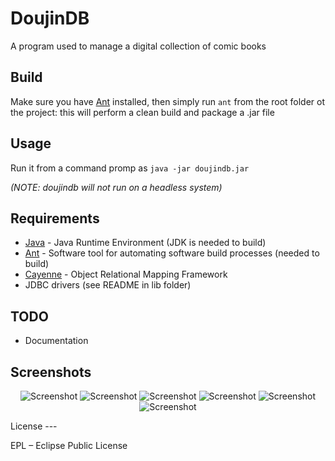 DoujinDB
===

A program used to manage a digital collection of comic books

Build
---

Make sure you have [Ant] installed, then simply run ```ant``` from the root folder ot the project: this will perform a clean build and package a .jar file

Usage
---

Run it from a command promp as ```java -jar doujindb.jar```

*(NOTE: doujindb will not run on a headless system)*

Requirements
---

* [Java] - Java Runtime Environment (JDK is needed to build)
* [Ant] - Software tool for automating software build processes (needed to build)
* [Cayenne] - Object Relational Mapping Framework
* JDBC drivers (see README in lib folder)

TODO
---

* Documentation

Screenshots
---
<p align="center">
<img src="http://loli10k.github.io/doujindb/screenshots/screenshot-01.png" alt="Screenshot"/>
<img src="http://loli10k.github.io/doujindb/screenshots/screenshot-02.png" alt="Screenshot"/>
<img src="http://loli10k.github.io/doujindb/screenshots/screenshot-03.png" alt="Screenshot"/>
<img src="http://loli10k.github.io/doujindb/screenshots/screenshot-04.png" alt="Screenshot"/>
<img src="http://loli10k.github.io/doujindb/screenshots/screenshot-05.png" alt="Screenshot"/>
<img src="http://loli10k.github.io/doujindb/screenshots/screenshot-06.png" alt="Screenshot"/>
</p>
License
---

EPL – Eclipse Public License

  [java]: http://www.java.com/
  [ant]: http://ant.apache.org/
  [cayenne]: http://cayenne.apache.org/
